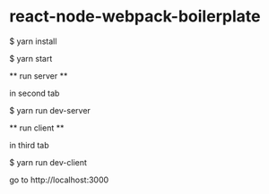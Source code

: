 # react-node-webpack-boilerplate

$ yarn install

$ yarn start


** run server **

in second tab

$ yarn run dev-server


** run client **

in third tab

$ yarn run dev-client

go to http://localhost:3000